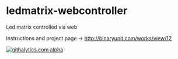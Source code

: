 ledmatrix-webcontroller
=======================

Led matrix controlled via web

Instructions and project page -> http://binaryunit.com/works/view/12

[![githalytics.com alpha](https://cruel-carlota.pagodabox.com/c782ae384b1a688af737bb097828c573 "githalytics.com")](http://githalytics.com/7Ds7/ledmatrix-webcontroller)
